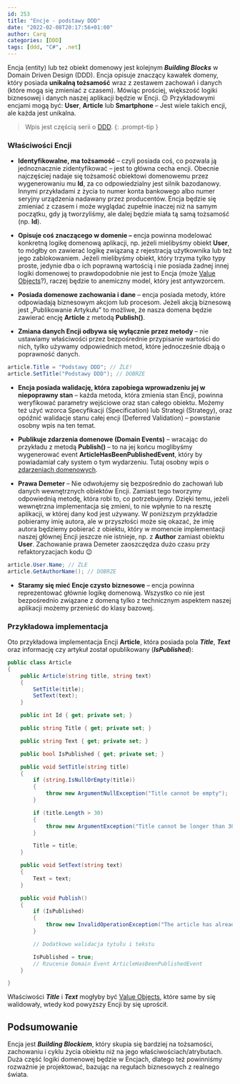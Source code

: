 ```yaml
---
id: 253
title: "Encje - podstawy DDD"
date: "2022-02-08T20:17:56+01:00"
author: Carq
categories: [DDD]
tags: [ddd, "C#", .net]
---
```


Encja (entity) lub też obiekt domenowy jest kolejnym **_Building Blocks_** w Domain Driven Design (DDD). Encja opisuje znaczący kawałek domeny, który posiada **unikalną tożsamość** wraz z zestawem zachowań i danych (które mogą się zmieniać z czasem). Mówiąc prościej, większość logiki biznesowej i danych naszej aplikacji będzie w Encji. 😉 Przykładowymi encjami mogą być: **User**, **Article** lub **Smartphone** – Jest wiele takich encji, ale każda jest unikalna.

<!-- prettier-ignore-start  -->
> Wpis jest częścią serii o [DDD](/ddd/).
{: .prompt-tip }
<!-- prettier-ignore-end  -->

### Właściwości Encji

- **Identyfikowalne, ma tożsamość** – czyli posiada coś, co pozwala ją jednoznacznie zidentyfikować – jest to główna cecha encji. Obecnie najczęściej nadaje się tożsamość obiektowi domenowemu przez wygenerowaniu mu **Id**, za co odpowiedzialny jest silnik bazodanowy. Innymi przykładami z życia to numer konta bankowego albo numer seryjny urządzenia nadawany przez producentów. Encja będzie się zmieniać z czasem i może wyglądać zupełnie inaczej niż na samym początku, gdy ją tworzyliśmy, ale dalej będzie miała tą samą tożsamość (np. **Id**).

- **Opisuje coś znaczącego w domenie –** encja powinna modelować konkretną logikę domenową aplikacji, np. jeżeli mielibyśmy obiekt **User**, to mógłby on zawierać logikę związaną z rejestracją użytkownika lub też jego zablokowaniem. Jeżeli mielibyśmy obiekt, który trzyma tylko typy proste, jedynie dba o ich poprawną wartością i nie posiada żadnej innej logiki domenowej to prawdopodobnie nie jest to Encja (może [Value Objects](/posts/value-objects/)?), raczej będzie to anemiczny model, który jest antywzorcem.

- **Posiada domenowe zachowania i dane** – encja posiada metody, które odpowiadają biznesowym akcjom lub procesom. Jeżeli akcją biznesową jest „Publikowanie Artykułu” to możliwe, że nasza domena będzie zawierać encję **Article** z metodą **Publish()**.

- **Zmiana danych Encji odbywa się wyłącznie przez metody** – nie ustawiamy właściwości przez bezpośrednie przypisanie wartości do nich, tylko używamy odpowiednich metod, które jednocześnie dbają o poprawność danych.

```csharp
article.Title = "Podstawy DDD"; // ŹLE!
article.SetTitle("Podstawy DDD"); // DOBRZE
```

- **Encja posiada walidację, która zapobiega wprowadzeniu jej w niepoprawny stan** – każda metoda, która zmienia stan Encji, powinna weryfikować parametry wejściowe oraz stan całego obiektu. Możemy też użyć wzorca Specyfikacji (Specification) lub Strategi (Strategy), oraz opóźnić walidacje stanu całej encji (Deferred Validation) – powstanie osobny wpis na ten temat.

- **Publikuje zdarzenia domenowe (Domain Events)** – wracając do przykładu z metodą **Publish()** – to na jej końcu moglibyśmy wygenerować event **ArticleHasBeenPublishedEvent**, który by powiadamiał cały system o tym wydarzeniu. Tutaj osobny wpis o [zdarzeniach domenowych](/posts/zdarzenia-domenowe-ddd/).

- **Prawa Demeter** – Nie odwołujemy się bezpośrednio do zachowań lub danych wewnętrznych obiektów Encji. Zamiast tego tworzymy odpowiednią metodę, która robi to, co potrzebujemy. Dzięki temu, jeżeli wewnętrzna implementacja się zmieni, to nie wpłynie to na resztę aplikacji, w której dany kod jest używany. W poniższym przykładzie pobieramy imię autora, ale w przyszłości może się okazać, że imię autora będziemy pobierać z obiektu, który w momencie implementacji naszej głównej Encji jeszcze nie istnieje, np. z **Author** zamiast obiektu **User**. Zachowanie prawa Demeter zaoszczędza dużo czasu przy refaktoryzacjach kodu 😉

```csharp
article.User.Name; // ŹLE
article.GetAuthorName(); // DOBRZE
```

- **Staramy się mieć Encje czysto biznesowe** – encja powinna reprezentować głównie logikę domenową. Wszystko co nie jest bezpośrednio związane z domeną tylko z technicznym aspektem naszej aplikacji możemy przenieść do klasy bazowej.

### Przykładowa implementacja

Oto przykładowa implementacja Encji **Article**, która posiada pola **_Title_**, **_Text_** oraz informację czy artykuł został opublikowany (**_IsPublished_**):

```csharp
public class Article
{
    public Article(string title, string text)
    {
        SetTitle(title);
        SetText(text);
    }

    public int Id { get; private set; }

    public string Title { get; private set; }

    public string Text { get; private set; }

    public bool IsPublished { get; private set; }

    public void SetTitle(string title)
    {
        if (string.IsNullOrEmpty(title))
        {
            throw new ArgumentNullException("Title cannot be empty");
        }

        if (title.Length > 30)
        {
            throw new ArgumentException("Title cannot be longer than 30 chars.");
        }

        Title = title;
    }

    public void SetText(string text)
    {
        Text = text;
    }

    public void Publish()
    {
        if (IsPublished)
        {
            throw new InvalidOperationException("The article has already been published");
        }

        // Dodatkowo walidacja tytułu i tekstu

        IsPublished = true;
        // Rzucenie Domain Event ArticleHasBeenPublishedEvent
    }

}

```

Właściwości **_Title_** i **_Text_** mogłyby być [Value Objects](/posts/value-objects/), które same by się walidowały, wtedy kod powyższy Encji by się uprościł.

## Podsumowanie

Encja jest **_Building Blockiem_**, który skupia się bardziej na tożsamości, zachowaniu i cyklu życia obiektu niż na jego właściwościach/atrybutach. Duża część logiki domenowej będzie w Encjach, dlatego też powinniśmy rozważnie je projektować, bazując na regułach biznesowych z realnego świata.
